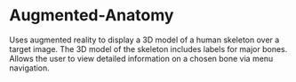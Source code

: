 # Augmented-Anatomy
Uses augmented reality to display a 3D model of a human skeleton over a target image. The 3D model of the skeleton includes labels for major bones. Allows the user to view detailed information on a chosen bone via menu navigation.
